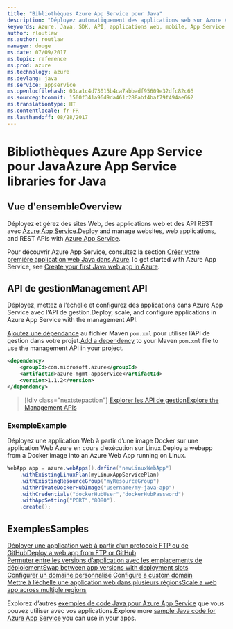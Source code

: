 ```yaml
---
title: "Bibliothèques Azure App Service pour Java"
description: "Déployez automatiquement des applications web sur Azure App Service à l’aide de l’API de gestion Azure."
keywords: Azure, Java, SDK, API, applications web, mobile, App Service
author: rloutlaw
ms.author: routlaw
manager: douge
ms.date: 07/09/2017
ms.topic: reference
ms.prod: azure
ms.technology: azure
ms.devlang: java
ms.service: appservice
ms.openlocfilehash: 03ca1c4d73015b4ca7abbadf95609e32dfc82c66
ms.sourcegitcommit: 1500f341a96d9da461c288abf4baf79f494ae662
ms.translationtype: HT
ms.contentlocale: fr-FR
ms.lasthandoff: 08/28/2017
---
```

# <a name="azure-app-service-libraries-for-java"></a><span data-ttu-id="60491-104">Bibliothèques Azure App Service pour Java</span><span class="sxs-lookup"><span data-stu-id="60491-104">Azure App Service libraries for Java</span></span>

## <a name="overview"></a><span data-ttu-id="60491-105">Vue d'ensemble</span><span class="sxs-lookup"><span data-stu-id="60491-105">Overview</span></span>

<span data-ttu-id="60491-106">Déployez et gérez des sites Web, des applications web et des API REST avec [Azure App Service](/azure/app-service).</span><span class="sxs-lookup"><span data-stu-id="60491-106">Deploy and manage websites, web applications, and REST APIs with [Azure App Service](/azure/app-service).</span></span>

<span data-ttu-id="60491-107">Pour découvrir Azure App Service, consultez la section [Créer votre première application web Java dans Azure](/azure/app-service-web/app-service-web-get-started-java).</span><span class="sxs-lookup"><span data-stu-id="60491-107">To get started with Azure App Service, see [Create your first Java web app in Azure](/azure/app-service-web/app-service-web-get-started-java).</span></span>

## <a name="management-api"></a><span data-ttu-id="60491-108">API de gestion</span><span class="sxs-lookup"><span data-stu-id="60491-108">Management API</span></span>

<span data-ttu-id="60491-109">Déployez, mettez à l’échelle et configurez des applications dans Azure App Service avec l’API de gestion.</span><span class="sxs-lookup"><span data-stu-id="60491-109">Deploy, scale, and configure applications in Azure App Service with the management API.</span></span>

<span data-ttu-id="60491-110">[Ajoutez une dépendance](https://maven.apache.org/guides/getting-started/index.html#How_do_I_use_external_dependencies) au fichier Maven `pom.xml` pour utiliser l’API de gestion dans votre projet.</span><span class="sxs-lookup"><span data-stu-id="60491-110">[Add a dependency](https://maven.apache.org/guides/getting-started/index.html#How_do_I_use_external_dependencies) to your Maven `pom.xml` file to use the management API in your project.</span></span>

```XML
<dependency>
    <groupId>com.microsoft.azure</groupId>
    <artifactId>azure-mgmt-appservice</artifactId>
    <version>1.1.2</version>
</dependency>
```   

> [!div class="nextstepaction"]
> [<span data-ttu-id="60491-111">Explorer les API de gestion</span><span class="sxs-lookup"><span data-stu-id="60491-111">Explore the Management APIs</span></span>](/java/api/overview/azure)

### <a name="example"></a><span data-ttu-id="60491-112">Exemple</span><span class="sxs-lookup"><span data-stu-id="60491-112">Example</span></span>

<span data-ttu-id="60491-113">Déployez une application Web à partir d’une image Docker sur une application Web Azure en cours d’exécution sur Linux.</span><span class="sxs-lookup"><span data-stu-id="60491-113">Deploy a webapp from a Docker image into an Azure Web App running on Linux.</span></span>

```java
WebApp app = azure.webApps().define("newLinuxWebApp")
    .withExistingLinuxPlan(myLinuxAppServicePlan)
    .withExistingResourceGroup("myResourceGroup")
    .withPrivateDockerHubImage("username/my-java-app")
    .withCredentials("dockerHubUser","dockerHubPassword")
    .withAppSetting("PORT","8080").
    .create();
```

## <a name="samples"></a><span data-ttu-id="60491-114">Exemples</span><span class="sxs-lookup"><span data-stu-id="60491-114">Samples</span></span>

<span data-ttu-id="60491-115">[Déployer une application web à partir d’un protocole FTP ou de GitHub][1]</span><span class="sxs-lookup"><span data-stu-id="60491-115">[Deploy a web app from FTP or GitHub][1]</span></span>  
<span data-ttu-id="60491-116">[Permuter entre les versions d’application avec les emplacements de déploiement][2]</span><span class="sxs-lookup"><span data-stu-id="60491-116">[Swap between app versions with deployment slots][2]</span></span>  
<span data-ttu-id="60491-117">[Configurer un domaine personnalisé][3] </span><span class="sxs-lookup"><span data-stu-id="60491-117">[Configure a custom domain][3] </span></span>  
<span data-ttu-id="60491-118">[Mettre à l’échelle une application web dans plusieurs régions][4]</span><span class="sxs-lookup"><span data-stu-id="60491-118">[Scale a web app across multiple regions][4]</span></span>   

<span data-ttu-id="60491-119">Explorez d’autres [exemples de code Java pour Azure App Service](https://azure.microsoft.com/resources/samples/?platform=java&term=appservice) que vous pouvez utiliser avec vos applications.</span><span class="sxs-lookup"><span data-stu-id="60491-119">Explore more [sample Java code for Azure App Service](https://azure.microsoft.com/resources/samples/?platform=java&term=appservice) you can use in your apps.</span></span>

[1]: ../docs-ref-conceptual/java-sdk-configure-webapp-sources.md
[2]: https://azure.microsoft.com/resources/samples/app-service-java-manage-staging-and-production-slots-for-web-apps/
[3]: https://azure.microsoft.com/resources/samples/app-service-java-manage-web-apps-with-custom-domains/
[4]: https://azure.microsoft.com/resources/samples/app-service-java-scale-web-apps-on-linux/
